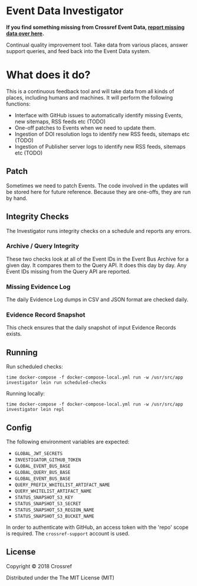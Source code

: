 # Event Data Investigator

**If you find something missing from Crossref Event Data, [report missing data over here](https://github.com/CrossRef/event-data-enquiries/issues).**

Continual quality improvement tool. Take data from various places, answer support queries, and feed back into the Event Data system.

# What does it do?

This is a continuous feedback tool and will take data from all kinds of places, including humans and machines. It will perform the following functions:

 - Interface with GitHub issues to automatically identify missing Events, new sitemaps, RSS feeds etc (TODO)
 - One-off patches to Events when we need to update them.
 - Ingestion of DOI resolution logs to identify new RSS feeds, sitemaps etc (TODO)
 - Ingestion of Publisher server logs to identify new RSS feeds, sitemaps etc (TODO)

## Patch

Sometimes we need to patch Events. The code involved in the updates will be stored here for future reference. Because they are one-offs, they are run by hand.

## Integrity Checks

The Investigator runs integrity checks on a schedule and reports any errors.

### Archive / Query Integrity

These two checks look at all of the Event IDs in the Event Bus Archive for a given day. It compares them to the Query API. It does this day by day. Any Event IDs missing from the Query API are reported.

### Missing Evidence Log

The daily Evidence Log dumps in CSV and JSON format are checked daily.

### Evidence Record Snapshot

This check ensures that the daily snapshot of input Evidence Records exists. 

## Running

Run scheduled checks:

    time docker-compose -f docker-compose-local.yml run -w /usr/src/app investigator lein run scheduled-checks

Running locally:

    time docker-compose -f docker-compose-local.yml run -w /usr/src/app investigator lein repl

## Config

The following environment variables are expected:

 - `GLOBAL_JWT_SECRETS`
 - `INVESTIGATOR_GITHUB_TOKEN`
 - `GLOBAL_EVENT_BUS_BASE`
 - `GLOBAL_QUERY_BUS_BASE`
 - `GLOBAL_EVENT_BUS_BASE`
 - `QUERY_PREFIX_WHITELIST_ARTIFACT_NAME`
 - `QUERY_WHITELIST_ARTIFACT_NAME`
 - `STATUS_SNAPSHOT_S3_KEY`
 - `STATUS_SNAPSHOT_S3_SECRET`
 - `STATUS_SNAPSHOT_S3_REGION_NAME`
 - `STATUS_SNAPSHOT_S3_BUCKET_NAME`


In order to authenticate with GitHub, an access token with the 'repo' scope is required. The `crossref-support` account is used.

## License

Copyright © 2018 Crossref

Distributed under the The MIT License (MIT)
